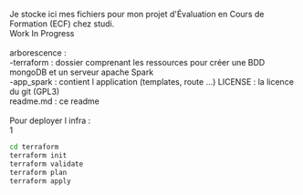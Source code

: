 Je stocke ici mes fichiers pour mon projet d'Évaluation en Cours de Formation (ECF) chez studi.<br>
Work In Progress<br>
<br>
arborescence : <br>
-terraform : dossier comprenant les ressources pour créer une BDD mongoDB et un serveur apache Spark<br>
-app_spark : contient l application (templates, route ...)
LICENSE : la licence du git (GPL3)<br>
readme.md : ce readme<br>
<br>
Pour deployer l infra :<br>1
<br>
```bash
cd terraform
terraform init
terraform validate
terraform plan
terraform apply
```

